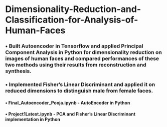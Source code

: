 # Dimensionality-Reduction-and-Classification-for-Analysis-of-Human-Faces
### • Built Autoencoder in Tensorflow and applied Principal Component Analysis in Python for dimensionality reduction on images of human faces and compared performances of these two methods using their results from reconstruction and synthesis.
### • Implemented Fisher’s Linear Discriminant and applied it on reduced dimensions to distinguish male from female faces.
#### • Final_Autoencoder_Pooja.ipynb - AutoEncoder in Python
#### • Project1Latest.ipynb - PCA and Fisher’s Linear Discriminant implementation in Python 
